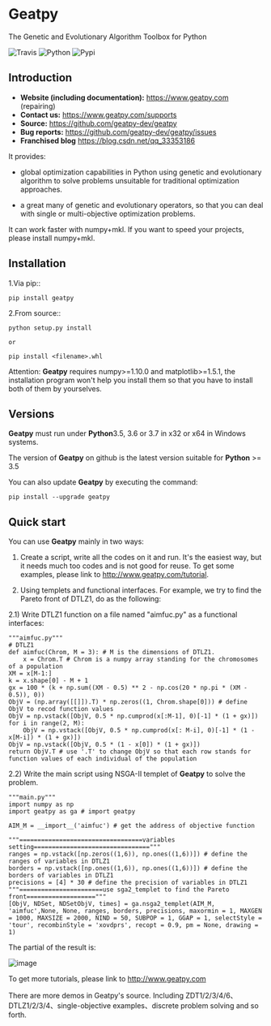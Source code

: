 # Geatpy

The Genetic and Evolutionary Algorithm Toolbox for Python

![Travis](https://www.travis-ci.org/geatpy-dev/geatpy.svg?branch=master)
![Python](https://img.shields.io/badge/python->=3.5-green.svg)
![Pypi](https://img.shields.io/badge/pypi-1.0.2-blue.svg)

Introduction
------------

- **Website (including documentation):** https://www.geatpy.com (repairing)
- **Contact us:** https://www.geatpy.com/supports
- **Source:** https://github.com/geatpy-dev/geatpy
- **Bug reports:** https://github.com/geatpy-dev/geatpy/issues
- **Franchised blog** https://blog.csdn.net/qq_33353186

It provides:

- global optimization capabilities in Python using genetic and evolutionary algorithm to solve problems unsuitable for traditional optimization approaches.

- a great many of genetic and evolutionary operators, so that you can deal with single or multi-objective optimization problems.

It can work faster with numpy+mkl. If you want to speed your projects, please install numpy+mkl.

Installation
------------

1.Via pip::

    pip install geatpy

2.From source::

    python setup.py install
    
    or
    
    pip install <filename>.whl
    
Attention: **Geatpy** requires numpy>=1.10.0 and matplotlib>=1.5.1, the installation program won't help you install them so that you have to install both of them by yourselves.

Versions
--------------

**Geatpy** must run under **Python**3.5, 3.6 or 3.7 in x32 or x64 in Windows systems.

The version of **Geatpy** on github is the latest version suitable for **Python** >= 3.5

You can also update **Geatpy** by executing the command:

    pip install --upgrade geatpy

Quick start
-----------

You can use **Geatpy** mainly in two ways:

1. Create a script, write all the codes on it and run. It's the easiest way, but it needs much too codes and is not good for reuse. To get some examples, please link to http://www.geatpy.com/tutorial.

2. Using templets and functional interfaces. For example, we try to find the Pareto front of DTLZ1, do as the following:

2.1) Write DTLZ1 function on a file named "aimfuc.py" as a functional interfaces:

    """aimfuc.py"""
    # DTLZ1
    def aimfuc(Chrom, M = 3): # M is the dimensions of DTLZ1.
        x = Chrom.T # Chrom is a numpy array standing for the chromosomes of a population
	XM = x[M-1:]
	k = x.shape[0] - M + 1
	gx = 100 * (k + np.sum((XM - 0.5) ** 2 - np.cos(20 * np.pi * (XM - 0.5)), 0))
	ObjV = (np.array([[]]).T) * np.zeros((1, Chrom.shape[0])) # define ObjV to recod function values
	ObjV = np.vstack([ObjV, 0.5 * np.cumprod(x[:M-1], 0)[-1] * (1 + gx)])
	for i in range(2, M):
	    ObjV = np.vstack([ObjV, 0.5 * np.cumprod(x[: M-i], 0)[-1] * (1 - x[M-i]) * (1 + gx)])
	ObjV = np.vstack([ObjV, 0.5 * (1 - x[0]) * (1 + gx)])
	return ObjV.T # use '.T' to change ObjV so that each row stands for function values of each individual of the population

2.2) Write the main script using NSGA-II templet of **Geatpy** to solve the problem.

    """main.py"""
    import numpy as np
    import geatpy as ga # import geatpy
    
    AIM_M = __import__('aimfuc') # get the address of objective function
    
    """==================================variables setting================================"""
    ranges = np.vstack([np.zeros((1,6)), np.ones((1,6))]) # define the ranges of variables in DTLZ1
    borders = np.vstack([np.ones((1,6)), np.ones((1,6))]) # define the borders of variables in DTLZ1
    precisions = [4] * 30 # define the precision of variables in DTLZ1
    """=======================use sga2_templet to find the Pareto front==================="""
    [ObjV, NDSet, NDSetObjV, times] = ga.nsga2_templet(AIM_M, 'aimfuc',None, None, ranges, borders, precisions, maxormin = 1, MAXGEN = 1000, MAXSIZE = 2000, NIND = 50, SUBPOP = 1, GGAP = 1, selectStyle = 'tour', recombinStyle = 'xovdprs', recopt = 0.9, pm = None, drawing = 1)

The partial of the result is:

![image](https://github.com/geatpy-dev/geatpy/blob/master/geatpy/demo/DTLZ_demo3/Pareto%20Front.png)

To get more tutorials, please link to http://www.geatpy.com

There are more demos in Geatpy's source. Including ZDT1/2/3/4/6、 DTLZ1/2/3/4、single-objective examples、discrete problem solving and so forth.

